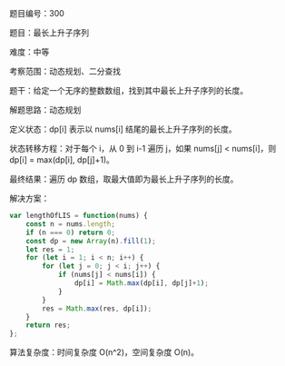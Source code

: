 题目编号：300

题目：最长上升子序列

难度：中等

考察范围：动态规划、二分查找

题干：给定一个无序的整数数组，找到其中最长上升子序列的长度。

解题思路：动态规划

定义状态：dp[i] 表示以 nums[i] 结尾的最长上升子序列的长度。

状态转移方程：对于每个 i，从 0 到 i-1 遍历 j，如果 nums[j] < nums[i]，则 dp[i] = max(dp[i], dp[j]+1)。

最终结果：遍历 dp 数组，取最大值即为最长上升子序列的长度。

解决方案：

```javascript
var lengthOfLIS = function(nums) {
    const n = nums.length;
    if (n === 0) return 0;
    const dp = new Array(n).fill(1);
    let res = 1;
    for (let i = 1; i < n; i++) {
        for (let j = 0; j < i; j++) {
            if (nums[j] < nums[i]) {
                dp[i] = Math.max(dp[i], dp[j]+1);
            }
        }
        res = Math.max(res, dp[i]);
    }
    return res;
};
```

算法复杂度：时间复杂度 O(n^2)，空间复杂度 O(n)。
